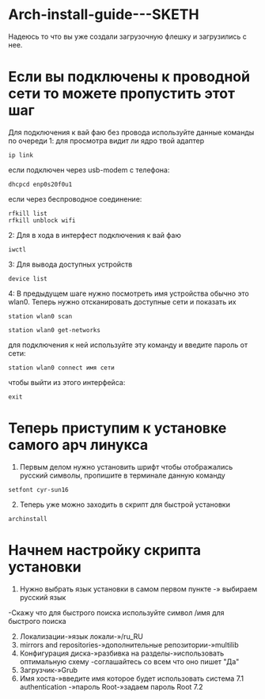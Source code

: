 # Arch-install-guide---SKETH

Надеюсь то что вы уже создали загрузочную флешку и загрузились с нее.

# Если вы подключены к проводной сети то можете пропустить этот шаг
Для подключения к вай фаю без провода используйте данные команды по очереди
1: для просмотра видит ли ядро твой адаптер
````
ip link
````
если подключен через usb-modem с телефона:
````
dhcpcd enp0s20f0u1
````
если через беспроводное соединение:
````
rfkill list
rfkill unblock wifi
````
2: Для в хода в интерфест подключения к вай фаю
````
iwctl
````
3: Для вывода доступных устройств
````
device list
````
4: В предыдущем шаге нужно посмотреть имя устройства обычно это wlan0. Теперь нужно отсканировать доступные сети и показать их
````
station wlan0 scan
````
````
station wlan0 get-networks
````
для подключения к ней используйте эту команду и введите пароль от сети:
````
station wlan0 connect имя сети
````
чтобы выйти из этого интерфейса:
````
exit
````
# Теперь приступим к установке самого арч линукса
1. Первым делом нужно установить шрифт чтобы отображались русский символы, пропишите в терминале данную команду
````
setfont cyr-sun16
````

2. Теперь уже можно заходить в скрипт для быстрой установки
````
archinstall
````

# Начнем настройку скрипта установки

1. Нужно выбрать язык установки в самом первом пункте -» выбираем русский язык

-Скажу что для быстрого поиска используйте символ /имя для быстрого поиска

2. Локализации-»язык локали-»/ru_RU
3. mirrors and repositories-»дополнительные репозитории-»multilib
4. Конфигурация диска-»разбивка на разделы-»использовать оптимальную схему
-соглашайтесь со всем что оно пишет "Да"
5. Загрузчик-»Grub
6. Имя хоста-»введите имя которое будет использовать система
7.1 authentication -»пароль Root-»задаем пароль Root
7.2 
